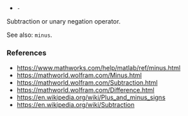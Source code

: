 * `-`

Subtraction or unary negation operator.

See also: `minus`.

### References

* https://www.mathworks.com/help/matlab/ref/minus.html
* https://mathworld.wolfram.com/Minus.html
* https://mathworld.wolfram.com/Subtraction.html
* https://mathworld.wolfram.com/Difference.html
* https://en.wikipedia.org/wiki/Plus_and_minus_signs
* https://en.wikipedia.org/wiki/Subtraction
